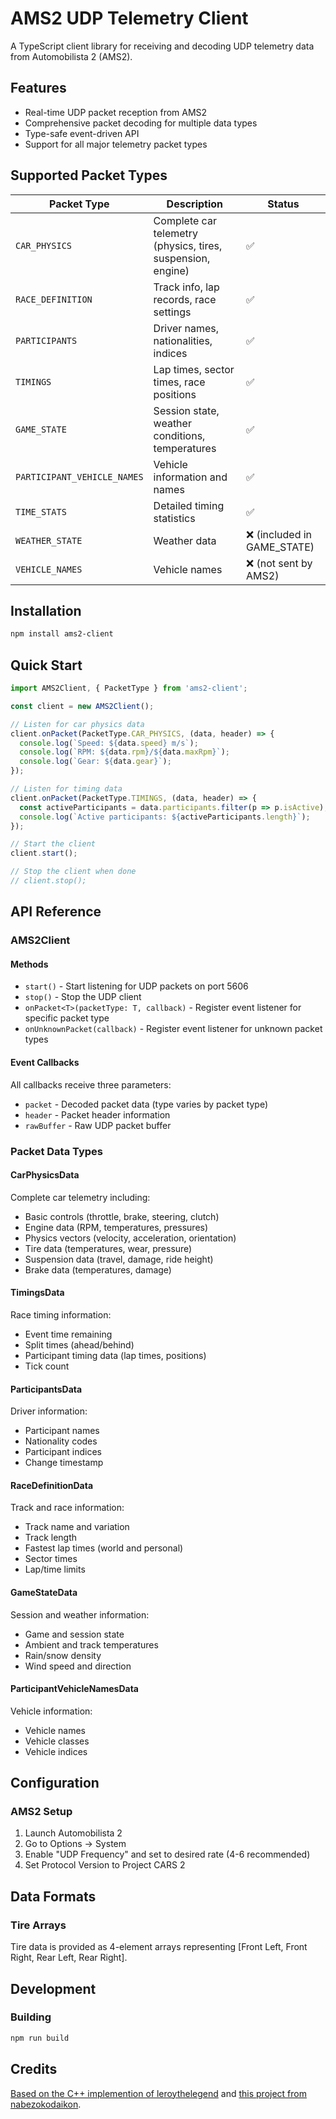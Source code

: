 # AMS2 UDP Telemetry Client

A TypeScript client library for receiving and decoding UDP telemetry data from Automobilista 2 (AMS2).

## Features

- Real-time UDP packet reception from AMS2
- Comprehensive packet decoding for multiple data types
- Type-safe event-driven API
- Support for all major telemetry packet types

## Supported Packet Types

| Packet Type | Description | Status |
|-------------|-------------|--------|
| `CAR_PHYSICS` | Complete car telemetry (physics, tires, suspension, engine) | ✅ |
| `RACE_DEFINITION` | Track info, lap records, race settings | ✅ |
| `PARTICIPANTS` | Driver names, nationalities, indices | ✅ |
| `TIMINGS` | Lap times, sector times, race positions | ✅ |
| `GAME_STATE` | Session state, weather conditions, temperatures | ✅ |
| `PARTICIPANT_VEHICLE_NAMES` | Vehicle information and names | ✅ |
| `TIME_STATS` | Detailed timing statistics | ✅ |
| `WEATHER_STATE` | Weather data | ❌ (included in GAME_STATE) |
| `VEHICLE_NAMES` | Vehicle names | ❌ (not sent by AMS2) |

## Installation

```bash
npm install ams2-client
```

## Quick Start

```typescript
import AMS2Client, { PacketType } from 'ams2-client';

const client = new AMS2Client();

// Listen for car physics data
client.onPacket(PacketType.CAR_PHYSICS, (data, header) => {
  console.log(`Speed: ${data.speed} m/s`);
  console.log(`RPM: ${data.rpm}/${data.maxRpm}`);
  console.log(`Gear: ${data.gear}`);
});

// Listen for timing data
client.onPacket(PacketType.TIMINGS, (data, header) => {
  const activeParticipants = data.participants.filter(p => p.isActive);
  console.log(`Active participants: ${activeParticipants.length}`);
});

// Start the client
client.start();

// Stop the client when done
// client.stop();
```

## API Reference

### AMS2Client

#### Methods

- `start()` - Start listening for UDP packets on port 5606
- `stop()` - Stop the UDP client
- `onPacket<T>(packetType: T, callback)` - Register event listener for specific packet type
- `onUnknownPacket(callback)` - Register event listener for unknown packet types

#### Event Callbacks

All callbacks receive three parameters:
- `packet` - Decoded packet data (type varies by packet type)
- `header` - Packet header information
- `rawBuffer` - Raw UDP packet buffer

### Packet Data Types

#### CarPhysicsData
Complete car telemetry including:
- Basic controls (throttle, brake, steering, clutch)
- Engine data (RPM, temperatures, pressures)
- Physics vectors (velocity, acceleration, orientation)
- Tire data (temperatures, wear, pressure)
- Suspension data (travel, damage, ride height)
- Brake data (temperatures, damage)

#### TimingsData
Race timing information:
- Event time remaining
- Split times (ahead/behind)
- Participant timing data (lap times, positions)
- Tick count

#### ParticipantsData
Driver information:
- Participant names
- Nationality codes
- Participant indices
- Change timestamp

#### RaceDefinitionData
Track and race information:
- Track name and variation
- Track length
- Fastest lap times (world and personal)
- Sector times
- Lap/time limits

#### GameStateData
Session and weather information:
- Game and session state
- Ambient and track temperatures
- Rain/snow density
- Wind speed and direction

#### ParticipantVehicleNamesData
Vehicle information:
- Vehicle names
- Vehicle classes
- Vehicle indices

## Configuration

### AMS2 Setup

1. Launch Automobilista 2
2. Go to Options → System
3. Enable "UDP Frequency" and set to desired rate (4-6 recommended)
4. Set Protocol Version to Project CARS 2


## Data Formats

### Tire Arrays
Tire data is provided as 4-element arrays representing [Front Left, Front Right, Rear Left, Rear Right].

## Development

### Building
```bash
npm run build
```

## Credits

[Based on the C++ implemention of leroythelegend](https://github.com/leroythelegend/rough_idea_project_cars) and [this project from nabezokodaikon](https://github.com/nabezokodaikon/pcars2-telemetry-browsing).
